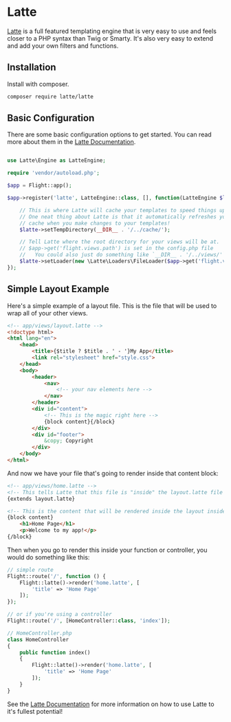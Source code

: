 # Latte

[Latte](https://latte.nette.org/en/guide) is a full featured templating engine that is very easy to use and feels closer to a PHP syntax than Twig or Smarty. It's also very easy to extend and add your own filters and functions.

## Installation

Install with composer.

```bash
composer require latte/latte
```

## Basic Configuration

There are some basic configuration options to get started. You can read more about them in the [Latte Documentation](https://latte.nette.org/en/guide).

```php

use Latte\Engine as LatteEngine;

require 'vendor/autoload.php';

$app = Flight::app();

$app->register('latte', LatteEngine::class, [], function(LatteEngine $latte) use ($app) {

	// This is where Latte will cache your templates to speed things up
	// One neat thing about Latte is that it automatically refreshes your
	// cache when you make changes to your templates!
	$latte->setTempDirectory(__DIR__ . '/../cache/');

	// Tell Latte where the root directory for your views will be at.
	// $app->get('flight.views.path') is set in the config.php file
	//   You could also just do something like `__DIR__ . '/../views/'`
	$latte->setLoader(new \Latte\Loaders\FileLoader($app->get('flight.views.path')));
});
```

## Simple Layout Example

Here's a simple example of a layout file. This is the file that will be used to wrap all of your other views.

```html
<!-- app/views/layout.latte -->
<!doctype html>
<html lang="en">
	<head>
		<title>{$title ? $title . ' - '}My App</title>
		<link rel="stylesheet" href="style.css">
	</head>
	<body>
		<header>
			<nav>
				<!-- your nav elements here -->
			</nav>
		</header>
		<div id="content">
			<!-- This is the magic right here -->
			{block content}{/block}
		</div>
		<div id="footer">
			&copy; Copyright
		</div>
	</body>
</html>
```

And now we have your file that's going to render inside that content block:

```html
<!-- app/views/home.latte -->
<!-- This tells Latte that this file is "inside" the layout.latte file -->
{extends layout.latte}

<!-- This is the content that will be rendered inside the layout inside the content block -->
{block content}
	<h1>Home Page</h1>
	<p>Welcome to my app!</p>
{/block}
```

Then when you go to render this inside your function or controller, you would do something like this:

```php
// simple route
Flight::route('/', function () {
	Flight::latte()->render('home.latte', [
		'title' => 'Home Page'
	]);
});

// or if you're using a controller
Flight::route('/', [HomeController::class, 'index']);

// HomeController.php
class HomeController
{
	public function index()
	{
		Flight::latte()->render('home.latte', [
			'title' => 'Home Page'
		]);
	}
}
```

See the [Latte Documentation](https://latte.nette.org/en/guide) for more information on how to use Latte to it's fullest potential!